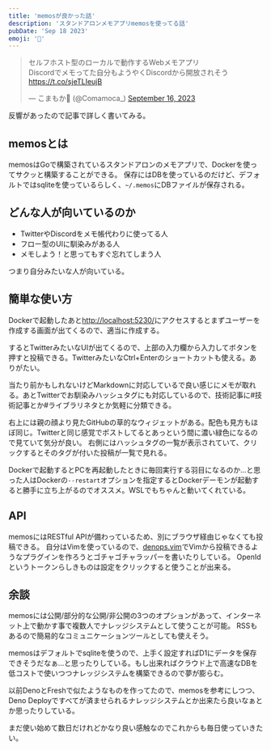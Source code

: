 ```yaml
---
title: 'memosが良かった話'
description: 'スタンドアロンメモアプリmemosを使ってる話'
pubDate: 'Sep 18 2023'
emoji: '🦊'
---
```


<blockquote class="twitter-tweet"><p lang="ja" dir="ltr">セルフホスト型のローカルで動作するWebメモアプリ<br>Discordでメモってた自分もようやくDiscordから開放されそう<a href="https://t.co/sjeTLIeujB">https://t.co/sjeTLIeujB</a></p>&mdash; こまもか🦊 (@Comamoca_) <a href="https://twitter.com/Comamoca_/status/1702895674533233063?ref_src=twsrc%5Etfw">September 16, 2023</a></blockquote> <script async src="https://platform.twitter.com/widgets.js" charset="utf-8"></script>

反響があったので記事で詳しく書いてみる。

## memosとは

memosはGoで構築されているスタンドアロンのメモアプリで、Dockerを使ってサクッと構築することができる。
保存にはDBを使っているのだけど、デフォルトではsqliteを使っているらしく、`~/.memos`にDBファイルが保存される。

## どんな人が向いているのか

- TwitterやDiscordをメモ帳代わりに使ってる人
- フロー型のUIに馴染みがある人
- メモしよう！と思ってもすぐ忘れてしまう人

つまり自分みたいな人が向いている。

## 簡単な使い方

Dockerで起動したあと[http://localhost:5230/](http://localhost:5230/)にアクセスするとまずユーザーを作成する画面が出てくるので、適当に作成する。

するとTwitterみたいなUIが出てくるので、上部の入力欄から入力してボタンを押すと投稿できる。TwitterみたいなCtrl+Enterのショートカットも使える。ありがたい。

当たり前かもしれないけどMarkdownに対応しているで良い感じにメモが取れる。あとTwitterでお馴染みハッシュタグにも対応しているので、技術記事に#技術記事とか#ライブラリネタとか気軽に分類できる。

右上には親の顔より見たGitHubの草的なウィジェットがある。配色も見方もほぼ同じ。Twitterと同じ感覚でポストしてるとあっという間に濃い緑色になるので見ていて気分が良い。
右側にはハッシュタグの一覧が表示されていて、クリックするとそのタグが付いた投稿が一覧で見れる。

Dockerで起動するとPCを再起動したときに毎回実行する羽目になるのか...と思った人はDockerの`--restart`オプションを指定するとDockerデーモンが起動すると勝手に立ち上がるのでオススメ。WSLでもちゃんと動いてくれている。

## API

memosにはRESTful APIが備わっているため、別にブラウザ経由じゃなくても投稿できる。
自分はVimを使っているので、[denops.vim](https://github.com/vim-denops/denops.vim)でVimから投稿できるようなプラグインを作ろうとゴチャゴチャラッパーを書いたりしている。
OpenIdというトークンらしきものは設定をクリックすると使うことが出来る。

## 余談

memosには公開/部分的な公開/非公開の3つのオプションがあって、インターネット上で動かす事で複数人でナレッジシステムとして使うことが可能。
RSSもあるので簡易的なコミュニケーションツールとしても使えそう。

memosはデフォルトでsqliteを使うので、上手く設定すればD1にデータを保存できそうだなぁ...と思ったりしている。もし出来ればクラウド上で高速なDBを低コストで使いつつナレッジシステムを構築できるので夢が膨らむ。

以前DenoとFreshで似たようなものを作ってたので、memosを参考にしつつ、Deno Deployですべてが済ませられるナレッジシステムとか出来たら良いなぁとか思ったりしている。

まだ使い始めて数日だけれどかなり良い感触なのでこれからも毎日使っていきたい。
